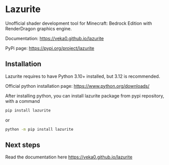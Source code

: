 # Lazurite

Unofficial shader development tool for Minecraft: Bedrock Edition with RenderDragon graphics engine.

Documentation: <https://veka0.github.io/lazurite>

PyPi page: <https://pypi.org/project/lazurite>

## Installation

Lazurite requires to have Python 3.10+ installed, but 3.12 is recommended.

Official python installation page: <https://www.python.org/downloads/>

After installing python, you can install lazurite package from pypi repository, with a command

```sh
pip install lazurite
```

or

```sh
python -m pip install lazurite
```

## Next steps

Read the documentation here <https://veka0.github.io/lazurite>
